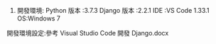 1.	開發環境:
Python 版本 :3.7.3
Django 版本 :2.2.1
IDE :VS Code 1.33.1
OS:Windows 7

開發環境設定:參考 Visual Studio Code 開發 Django.docx
